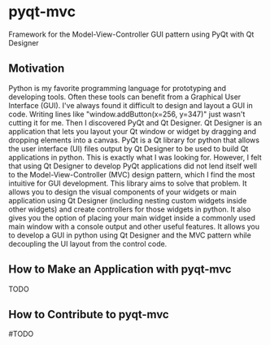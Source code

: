 # pyqt-mvc
Framework for the Model-View-Controller GUI pattern using PyQt with Qt Designer

## Motivation
Python is my favorite programming language for prototyping and developing tools. Often these tools can benefit from a Graphical User Interface (GUI). I've always found it difficult to design and layout a GUI in code. Writing lines like "window.addButton(x=256, y=347)" just wasn't cutting it for me. Then I discovered PyQt and Qt Designer. Qt Designer is an application that lets you layout your Qt window or widget by dragging and dropping elements into a canvas. PyQt is a Qt library for python that allows the user interface (UI) files output by Qt Designer to be used to build Qt applications in python. This is exactly what I was looking for. However, I felt that using Qt Designer to develop PyQt applications did not lend itself well to the Model-View-Controller (MVC) design pattern, which I find the most intuitive for GUI development. This library aims to solve that problem. It allows you to design the visual components of your widgets or main application using Qt Designer (including nesting custom widgets inside other widgets) and create controllers for those widgets in python. It also gives you the option of placing your main widget inside a commonly used main window with a console output and other useful features. It allows you to develop a GUI in python using Qt Designer and the MVC pattern while decoupling the UI layout from the control code.

## How to Make an Application with pyqt-mvc
TODO

## How to Contribute to pyqt-mvc
#TODO
